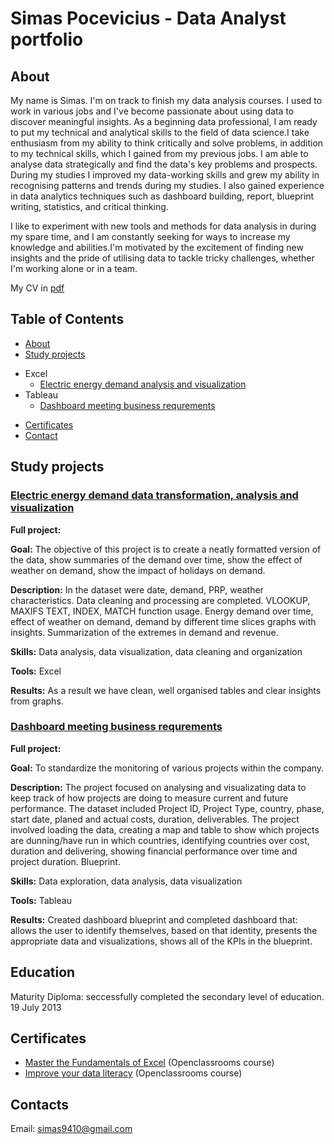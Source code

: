 # Simas Pocevicius - Data Analyst portfolio
## About
My name is Simas. I'm on track to finish my data analysis courses. I used to work in various jobs and I've become passionate about using data to discover meaningful insights. As a beginning data professional, I am ready to put my technical and analytical skills to the field of data science.I take enthusiasm from my ability to think critically and solve problems, in addition to my technical skills, which I gained from my previous jobs. I am able to analyse data strategically and find the data's key problems and prospects. During my studies I improved my data-working skills and grew my ability in recognising patterns and trends during my studies. I also gained experience in data analytics techniques such as dashboard building, report, blueprint writing, statistics, and critical thinking. 

I like to experiment with new tools and methods for data analysis in during my spare time, and I am constantly seeking for ways to increase my knowledge and abilities.I'm motivated by the excitement of finding new insights and the pride of utilising data to tackle tricky challenges, whether I'm working alone or in a team.

My CV in [pdf](https://github.com/SimasPo/Hello-world/blob/main/Simas_Pocevicius_CV.pdf)

## Table of Contents
* [About](https://github.com/SimasPo/Hello-world/blob/main/README.md#about)
* [Study projects](https://github.com/SimasPo/Hello-world/blob/main/README.md#study-projects)
 - Excel
   * [Electric energy demand analysis and visualization](https://github.com/SimasPo/Hello-world/blob/main/README.md#electric-energy-demand-data-transformation-analysis-and-visualization)
 - Tableau
   * [Dashboard meeting business requrements](https://github.com/SimasPo/Hello-world/blob/main/README.md#dashboard-meeting-business-requrements)
* [Certificates](https://github.com/SimasPo/Hello-world/blob/main/README.md#education)
* [Contact](https://github.com/SimasPo/Hello-world/blob/main/README.md#contacts)
## Study projects
### [Electric energy demand data transformation, analysis and visualization](https://github.com/SimasPo/Electric-energy-demand-analysis-and-visualization)
**Full project:** 

**Goal:** The objective of this project is to create a neatly formatted version of the data, show summaries of the demand over time, show the effect of weather on demand, show the impact of holidays on demand.

**Description:** In the dataset were date, demand, PRP, weather characteristics. Data cleaning and processing are completed. VLOOKUP, MAXIFS TEXT, INDEX, MATCH function usage. Energy demand over time, effect of weather on demand, demand by different time slices graphs with insights. Summarization of the extremes in demand and revenue.

**Skills:** Data analysis, data visualization, data cleaning and organization

**Tools:** Excel

**Results:** As a result we have clean, well organised tables and clear insights from graphs.

### [Dashboard meeting business requrements](https://github.com/SimasPo/Dashboard-meeting-business-requrements)
**Full project:**

**Goal:** To standardize the monitoring of various projects within the company.

**Description:** The project focused on analysing and visualizating data to keep track of how projects are doing to measure current and future performance. The dataset included Project ID, Project Type, country, phase, start date, planed and actual costs, duration, deliverables. The project involved loading the data, creating a map and table to show which projects are dunning/have run in which countries, identifying countries over cost, duration and delivering, showing financial performance over time and project duration. Blueprint. 

**Skills:** Data exploration, data analysis, data visualization

**Tools:** Tableau

**Results:** Created dashboard blueprint and completed dashboard that: allows the user to identify themselves, based on that identity, presents the appropriate data and visualizations, shows all of the KPIs in the blueprint.

## Education
Maturity Diploma: seccessfully completed the secondary level of education. 19 July 2013

## Certificates
- [Master the Fundamentals of Excel](https://openclassrooms.com/en/course-certificates/8266393312) (Openclassrooms course)
- [Improve your data literacy](https://openclassrooms.com/en/course-certificates/6408027879) (Openclassrooms course)

## Contacts
Email: simas9410@gmail.com


